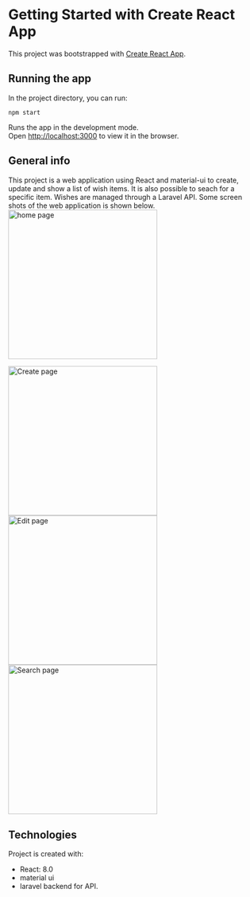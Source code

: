 # Getting Started with Create React App

This project was bootstrapped with [Create React App](https://github.com/facebook/create-react-app).

## Running the app

In the project directory, you can run:

```npm start```

Runs the app in the development mode.\
Open [http://localhost:3000](http://localhost:3000) to view it in the browser.



## General info
This project is a web application using React and material-ui to create, update and show a list of wish items. It is also possible to seach for a specific item. Wishes are managed through a Laravel API. Some screen shots of the web application is shown below.
<br/>
<img src="./screenshots/mainpage.png" alt="home page" style="width:300px;"/>
<br/>

<img src="./screenshots/create.png" alt="Create page" style="width:300px;"/>
<br/>

<img src="./screenshots/edit.png" alt="Edit page" style="width:300px;"/>
<br/>

<img src="./screenshots/search.png" alt="Search page" style="width:300px;"/>
<br/>

## Technologies
Project is created with:
* React: 8.0
* material ui
* laravel backend for API.
